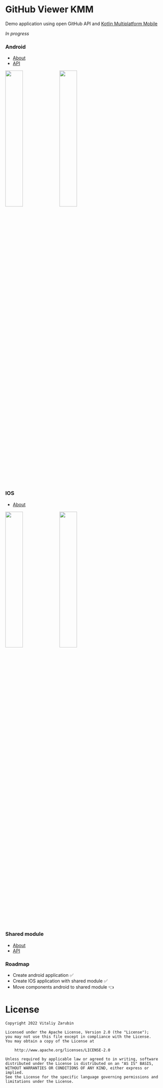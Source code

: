 GitHub Viewer KMM
===================

Demo application using open GitHub API and [Kotlin Multiplatform Mobile](https://kotlinlang.org/docs/mobile/home.html)

*In progress*

### Android
* [About](https://keygenqt.github.io/kmm-GitHubViewer/android/)
* [API](https://keygenqt.github.io/kmm-GitHubViewer/api/androidApp/index.html)

<p>
<img src="https://raw.githubusercontent.com/keygenqt/kmm-GitHubViewer/master/data/Screen_Recording_2022-01-03_at_17.08.49.gif" width="33%"/>
<img src="https://raw.githubusercontent.com/keygenqt/kmm-GitHubViewer/master/data/Screen_Recording_2022-01-03_at_17.07.05.gif" width="33%"/>
</p>

### IOS
* [About](https://keygenqt.github.io/kmm-GitHubViewer/ios/)

<p>
<img src="https://raw.githubusercontent.com/keygenqt/kmm-GitHubViewer/master/data/Screen_Recording_2022-10-20_at_17.28.08.gif" width="33%"/>
<img src="https://raw.githubusercontent.com/keygenqt/kmm-GitHubViewer/master/data/Screen_Recording_2022-10-20_at_17.35.20.gif" width="33%"/>
</p>

### Shared module
* [About](https://keygenqt.github.io/kmm-GitHubViewer/shared/)
* [API](https://keygenqt.github.io/kmm-GitHubViewer/api/shared/index.html)

### Roadmap
* Create android application ✅ 
* Create IOS application with shared module ✅
* Move components android to shared module :point_left:

# License

```
Copyright 2022 Vitaliy Zarubin

Licensed under the Apache License, Version 2.0 (the "License");
you may not use this file except in compliance with the License.
You may obtain a copy of the License at

    http://www.apache.org/licenses/LICENSE-2.0

Unless required by applicable law or agreed to in writing, software
distributed under the License is distributed on an "AS IS" BASIS,
WITHOUT WARRANTIES OR CONDITIONS OF ANY KIND, either express or implied.
See the License for the specific language governing permissions and
limitations under the License.
```